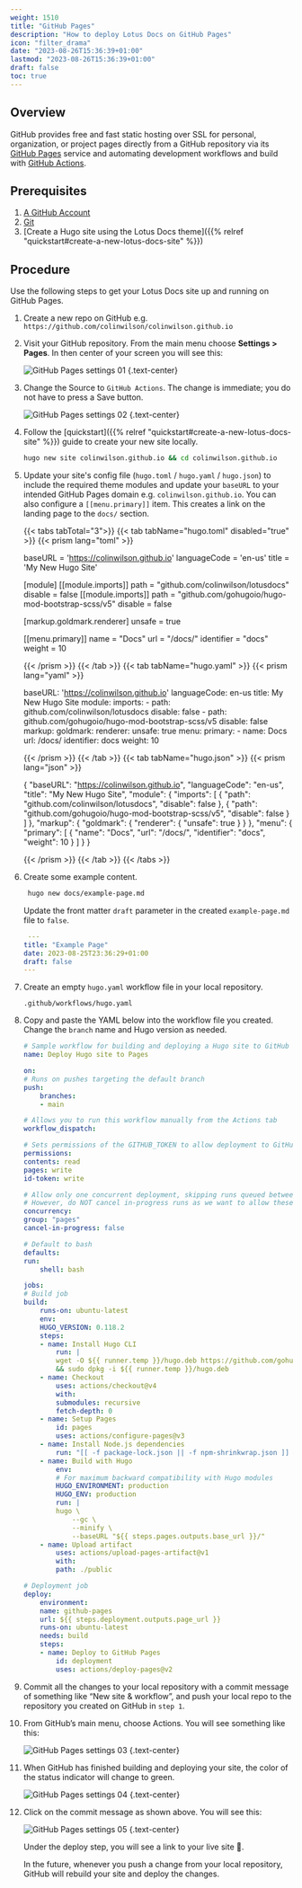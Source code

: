 ```yaml
---
weight: 1510
title: "GitHub Pages"
description: "How to deploy Lotus Docs on GitHub Pages"
icon: "filter_drama"
date: "2023-08-26T15:36:39+01:00"
lastmod: "2023-08-26T15:36:39+01:00"
draft: false
toc: true
---
```


## Overview

GitHub provides free and fast static hosting over SSL for personal, organization, or project pages directly from a GitHub repository via its [GitHub Pages](https://pages.github.com/) service and automating development workflows and build with [GitHub Actions](https://github.com/features/actions).

## Prerequisites

1. [A GitHub Account](https://github.com/signup)
2. [Git](https://git-scm.com/book/en/v2/Getting-Started-Installing-Git)
3. [Create a Hugo site using the Lotus Docs theme]({{% relref "quickstart#create-a-new-lotus-docs-site" %}})

## Procedure

Use the following steps to get your Lotus Docs site up and running on GitHub Pages.

1. Create a new repo on GitHub e.g. `https://github.com/colinwilson/colinwilson.github.io`

2. Visit your GitHub repository. From the main menu choose **Settings > Pages**. In then center of your screen you will see this:

    ![GitHub Pages settings 01](https://res.cloudinary.com/lotuslabs/image/upload/r_7/v1694797503/Lotus%20Docs/images/github_pages_settings_01_camkns.webp)
    {.text-center}

3. Change the Source to `GitHub Actions`. The change is immediate; you do not have to press a Save button.

    ![GitHub Pages settings 02](https://res.cloudinary.com/lotuslabs/image/upload/r_7/v1694797611/Lotus%20Docs/images/github_pages_settings_02_xseoyt.webp)
    {.text-center}

4. Follow the [quickstart]({{% relref "quickstart#create-a-new-lotus-docs-site" %}}) guide to create your new site locally.

    ```bash
    hugo new site colinwilson.github.io && cd colinwilson.github.io
    ```

5. Update your site's config file (`hugo.toml` / `hugo.yaml` / `hugo.json`) to include the required theme modules and update your `baseURL` to your intended GitHub Pages domain e.g. `colinwilson.github.io`. You can also configure a `[[menu.primary]]` item. This creates a link on the landing page to the `docs/` section.

    {{< tabs tabTotal="3">}}
    {{< tab tabName="hugo.toml" disabled="true" >}}
    {{< prism lang="toml" >}}

     baseURL = 'https://colinwilson.github.io'
    languageCode = 'en-us'
    title = 'My New Hugo Site'

    [module]
        [[module.imports]]
            path = "github.com/colinwilson/lotusdocs"
            disable = false
        [[module.imports]]
            path = "github.com/gohugoio/hugo-mod-bootstrap-scss/v5"
            disable = false

    [markup.goldmark.renderer]
        unsafe = true

    [[menu.primary]]
        name  = "Docs"
        url = "/docs/"
        identifier = "docs"
        weight = 10

    {{< /prism >}}
    {{< /tab >}}
    {{< tab tabName="hugo.yaml" >}}
    {{< prism lang="yaml" >}}

    baseURL: 'https://colinwilson.github.io'
    languageCode: en-us
    title: My New Hugo Site
    module:
      imports:
        - path: github.com/colinwilson/lotusdocs
          disable: false
        - path: github.com/gohugoio/hugo-mod-bootstrap-scss/v5
          disable: false
    markup:
      goldmark:
        renderer:
          unsafe: true
    menu:
      primary:
        - name: Docs
          url: /docs/
          identifier: docs
          weight: 10

    {{< /prism >}}
    {{< /tab >}}
    {{< tab tabName="hugo.json" >}}
    {{< prism lang="json" >}}

    {
      "baseURL": "https://colinwilson.github.io",
      "languageCode": "en-us",
      "title": "My New Hugo Site",
      "module": {
        "imports": [
          {
            "path": "github.com/colinwilson/lotusdocs",
            "disable": false
          },
          {
            "path": "github.com/gohugoio/hugo-mod-bootstrap-scss/v5",
            "disable": false
          }
        ]
      },
      "markup": {
        "goldmark": {
          "renderer": {
            "unsafe": true
          }
        }
      },
      "menu": {
        "primary": [
          {
            "name": "Docs",
            "url": "/docs/",
            "identifier": "docs",
            "weight": 10
          }
        ]
      }
    }

    {{< /prism >}}
    {{< /tab >}}
    {{< /tabs >}}

6. Create some example content.

    ```bash
     hugo new docs/example-page.md
    ```

    Update the front matter `draft` parameter in the created `example-page.md` file to `false`.

    ```yaml
     ---
    title: "Example Page"
    date: 2023-08-25T23:36:29+01:00
    draft: false
    ---
    ```
7. Create an empty `hugo.yaml` workflow file in your local repository.

    ```
    .github/workflows/hugo.yaml
    ```
8. Copy and paste the YAML below into the workflow file you created. Change the `branch` name and Hugo version as needed.

    ```yaml
    # Sample workflow for building and deploying a Hugo site to GitHub Pages
    name: Deploy Hugo site to Pages

    on:
    # Runs on pushes targeting the default branch
    push:
        branches:
        - main

    # Allows you to run this workflow manually from the Actions tab
    workflow_dispatch:

    # Sets permissions of the GITHUB_TOKEN to allow deployment to GitHub Pages
    permissions:
    contents: read
    pages: write
    id-token: write

    # Allow only one concurrent deployment, skipping runs queued between the run in-progress and latest queued.
    # However, do NOT cancel in-progress runs as we want to allow these production deployments to complete.
    concurrency:
    group: "pages"
    cancel-in-progress: false

    # Default to bash
    defaults:
    run:
        shell: bash

    jobs:
    # Build job
    build:
        runs-on: ubuntu-latest
        env:
        HUGO_VERSION: 0.118.2
        steps:
        - name: Install Hugo CLI
            run: |
            wget -O ${{ runner.temp }}/hugo.deb https://github.com/gohugoio/hugo/releases/download/v${HUGO_VERSION}/hugo_extended_${HUGO_VERSION}_linux-amd64.deb \
            && sudo dpkg -i ${{ runner.temp }}/hugo.deb
        - name: Checkout
            uses: actions/checkout@v4
            with:
            submodules: recursive
            fetch-depth: 0
        - name: Setup Pages
            id: pages
            uses: actions/configure-pages@v3
        - name: Install Node.js dependencies
            run: "[[ -f package-lock.json || -f npm-shrinkwrap.json ]] && npm ci || true"
        - name: Build with Hugo
            env:
            # For maximum backward compatibility with Hugo modules
            HUGO_ENVIRONMENT: production
            HUGO_ENV: production
            run: |
            hugo \
                --gc \
                --minify \
                --baseURL "${{ steps.pages.outputs.base_url }}/"
        - name: Upload artifact
            uses: actions/upload-pages-artifact@v1
            with:
            path: ./public

    # Deployment job
    deploy:
        environment:
        name: github-pages
        url: ${{ steps.deployment.outputs.page_url }}
        runs-on: ubuntu-latest
        needs: build
        steps:
        - name: Deploy to GitHub Pages
            id: deployment
            uses: actions/deploy-pages@v2
    ```

9. Commit all the changes to your local repository with a commit message of something like “New site & workflow”, and push your local repo to the repository you created on GitHub in `step 1`.

10. From GitHub’s main menu, choose Actions. You will see something like this:

    ![GitHub Pages settings 03](https://res.cloudinary.com/lotuslabs/image/upload/r_7/v1694798306/Lotus%20Docs/images/github_pages_settings_03_x0zvvd.webp)
    {.text-center}

11. When GitHub has finished building and deploying your site, the color of the status indicator will change to green.

    ![GitHub Pages settings 04](https://res.cloudinary.com/lotuslabs/image/upload/r_7/v1694798414/Lotus%20Docs/images/github_pages_settings_04_wosrsa.webp)
    {.text-center}

12. Click on the commit message as shown above. You will see this:

    ![GitHub Pages settings 05](https://res.cloudinary.com/lotuslabs/image/upload/r_7/v1694798537/Lotus%20Docs/images/github_pages_settings_05_sfpvpf.webp)
    {.text-center}

    Under the deploy step, you will see a link to your live site 🎉.

    In the future, whenever you push a change from your local repository, GitHub will rebuild your site and deploy the changes.